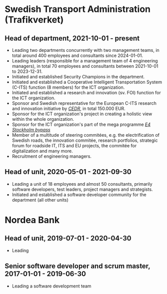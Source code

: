 # Swedish Transport Administration (Trafikverket)
## Head of department, 2021-10-01 - present
- Leading two departments concurrently with two management teams, in total around 400 employees and consultants since 2024-01-01.
- Leading leaders (responsible for a management team of 4 engineering managers), in total 70 employees and consultants between 2021-10-01 to 2023-12-31.
- Initiated and established Security Champions in the department.
- Initiated and established a Cooperative Intelligent Transportation System (C-ITS) function (8 members) for the ICT organization.
- Initiated and established a research and innovation (sv. FOI) function for the ICT organization.
- Sponsor and Swedish representative for the European C-ITS research and innovation initiative by [*CEDR*](https://www.cedr.eu/), in total 150.000 EUR.
- Sponsor for the ICT organization's project in creating a holistic view within the whole organization.
- Sponsor for the ICT organization's part of the mega programme [*E4 Stockholm bypass*](https://bransch.trafikverket.se/en/startpage/projects/Road-construction-projects/the-stockholm-bypass/)
- Member of a multitude of steering commitées, e.g. the electrification of Swedish roads, the innovation commitée, research portfolios, strategic forum for roadside IT, ITS and EU projects, the commitée for digitalization and many more.
- Recruitment of engineering managers.
## Head of unit, 2020-05-01 - 2021-09-30
- Leading a unit of 18 employees and almost 50 consultants, primarily software developers, test leaders, project managers and strategists.
- Initiated and established a software developer community for the department (all other units)

# Nordea Bank
## Head of unit, 2019-07-01 - 2020-04-30
- Leading 
## Senior software developer and scrum master, 2017-01-01 - 2019-06-30
- Leading a software development team
